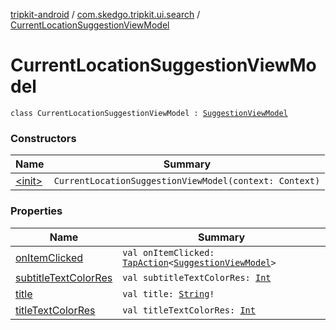 [tripkit-android](../../index.md) / [com.skedgo.tripkit.ui.search](../index.md) / [CurrentLocationSuggestionViewModel](./index.md)

# CurrentLocationSuggestionViewModel

`class CurrentLocationSuggestionViewModel : `[`SuggestionViewModel`](../-suggestion-view-model/index.md)

### Constructors

| Name | Summary |
|---|---|
| [&lt;init&gt;](-init-.md) | `CurrentLocationSuggestionViewModel(context: Context)` |

### Properties

| Name | Summary |
|---|---|
| [onItemClicked](on-item-clicked.md) | `val onItemClicked: `[`TapAction`](../../com.skedgo.tripkit.ui.utils/-tap-action/index.md)`<`[`SuggestionViewModel`](../-suggestion-view-model/index.md)`>` |
| [subtitleTextColorRes](subtitle-text-color-res.md) | `val subtitleTextColorRes: `[`Int`](https://kotlinlang.org/api/latest/jvm/stdlib/kotlin/-int/index.html) |
| [title](title.md) | `val title: `[`String`](https://kotlinlang.org/api/latest/jvm/stdlib/kotlin/-string/index.html)`!` |
| [titleTextColorRes](title-text-color-res.md) | `val titleTextColorRes: `[`Int`](https://kotlinlang.org/api/latest/jvm/stdlib/kotlin/-int/index.html) |
